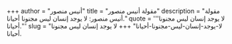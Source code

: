 +++
author = "أنيس منصور"
title = "مقولة أنيس منصور"
description = "مقولة أنيس منصور: لا يوجد إنسان ليس مجنونا أحيانا."
quote = '''لا يوجد إنسان ليس مجنونا أحيانا.''' 
slug = "لا-يوجد-إنسان-ليس-مجنونا-أحيانا"
+++
لا يوجد إنسان ليس مجنونا أحيانا.
